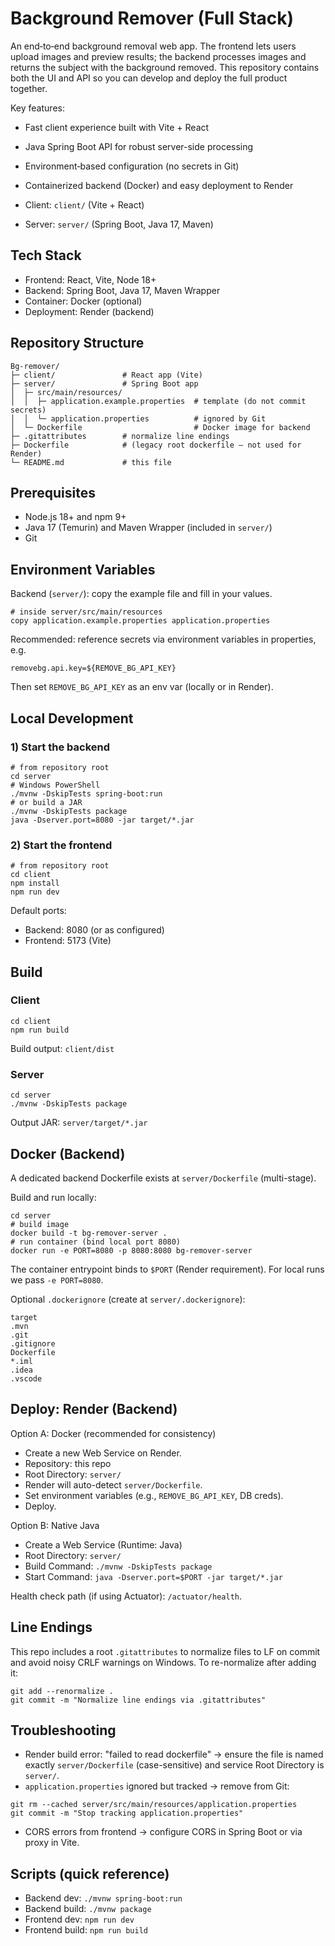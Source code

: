 # Background Remover (Full Stack)

An end‑to‑end background removal web app. The frontend lets users upload images and preview results; the backend processes images and returns the subject with the background removed. This repository contains both the UI and API so you can develop and deploy the full product together.

Key features:
- Fast client experience built with Vite + React
- Java Spring Boot API for robust server-side processing
- Environment‑based configuration (no secrets in Git)
- Containerized backend (Docker) and easy deployment to Render

- Client: `client/` (Vite + React)
- Server: `server/` (Spring Boot, Java 17, Maven)

## Tech Stack
- Frontend: React, Vite, Node 18+
- Backend: Spring Boot, Java 17, Maven Wrapper
- Container: Docker (optional)
- Deployment: Render (backend)

## Repository Structure
```
Bg-remover/
├─ client/               # React app (Vite)
├─ server/               # Spring Boot app
│  ├─ src/main/resources/
│  │  ├─ application.example.properties  # template (do not commit secrets)
│  │  └─ application.properties          # ignored by Git
│  └─ Dockerfile                         # Docker image for backend
├─ .gitattributes        # normalize line endings
├─ Dockerfile            # (legacy root dockerfile – not used for Render)
└─ README.md             # this file
```

## Prerequisites
- Node.js 18+ and npm 9+
- Java 17 (Temurin) and Maven Wrapper (included in `server/`)
- Git

## Environment Variables
Backend (`server/`): copy the example file and fill in your values.
```
# inside server/src/main/resources
copy application.example.properties application.properties
```
Recommended: reference secrets via environment variables in properties, e.g.
```
removebg.api.key=${REMOVE_BG_API_KEY}
```
Then set `REMOVE_BG_API_KEY` as an env var (locally or in Render).

## Local Development
### 1) Start the backend
```
# from repository root
cd server
# Windows PowerShell
./mvnw -DskipTests spring-boot:run
# or build a JAR
./mvnw -DskipTests package
java -Dserver.port=8080 -jar target/*.jar
```

### 2) Start the frontend
```
# from repository root
cd client
npm install
npm run dev
```
Default ports:
- Backend: 8080 (or as configured)
- Frontend: 5173 (Vite)

## Build
### Client
```
cd client
npm run build
```
Build output: `client/dist`

### Server
```
cd server
./mvnw -DskipTests package
```
Output JAR: `server/target/*.jar`

## Docker (Backend)
A dedicated backend Dockerfile exists at `server/Dockerfile` (multi-stage).

Build and run locally:
```
cd server
# build image
docker build -t bg-remover-server .
# run container (bind local port 8080)
docker run -e PORT=8080 -p 8080:8080 bg-remover-server
```
The container entrypoint binds to `$PORT` (Render requirement). For local runs we pass `-e PORT=8080`.

Optional `.dockerignore` (create at `server/.dockerignore`):
```
target
.mvn
.git
.gitignore
Dockerfile
*.iml
.idea
.vscode
```

## Deploy: Render (Backend)
Option A: Docker (recommended for consistency)
- Create a new Web Service on Render.
- Repository: this repo
- Root Directory: `server/`
- Render will auto-detect `server/Dockerfile`.
- Set environment variables (e.g., `REMOVE_BG_API_KEY`, DB creds).
- Deploy.

Option B: Native Java
- Create a Web Service (Runtime: Java)
- Root Directory: `server/`
- Build Command: `./mvnw -DskipTests package`
- Start Command: `java -Dserver.port=$PORT -jar target/*.jar`

Health check path (if using Actuator): `/actuator/health`.

## Line Endings
This repo includes a root `.gitattributes` to normalize files to LF on commit and avoid noisy CRLF warnings on Windows. To re-normalize after adding it:
```
git add --renormalize .
git commit -m "Normalize line endings via .gitattributes"
```

## Troubleshooting
- Render build error: "failed to read dockerfile" → ensure the file is named exactly `server/Dockerfile` (case-sensitive) and service Root Directory is `server/`.
- `application.properties` ignored but tracked → remove from Git:
```
git rm --cached server/src/main/resources/application.properties
git commit -m "Stop tracking application.properties"
```
- CORS errors from frontend → configure CORS in Spring Boot or via proxy in Vite.

## Scripts (quick reference)
- Backend dev: `./mvnw spring-boot:run`
- Backend build: `./mvnw package`
- Frontend dev: `npm run dev`
- Frontend build: `npm run build`

